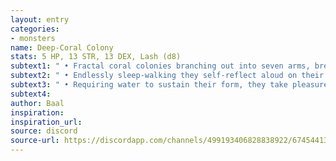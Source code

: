 ```yaml
---
layout: entry
categories:
- monsters 
name: Deep-Coral Colony
stats: 5 HP, 13 STR, 13 DEX, Lash (d8)
subtext1: " • Fractal coral colonies branching out into seven arms, breaking apart and regenerating as they move, they don't die, they only shatter into smaller harmless colonies."
subtext2: " • Endlessly sleep-walking they self-reflect aloud on their endless quest for scissors and worship."
subtext3: " • Requiring water to sustain their form, they take pleasure in flavoring their habitats with new and interesting tastes."
subtext4: 
author: Baal
inspiration: 
inspiration_url: 
source: discord
source-url: https://discordapp.com/channels/499193406828838922/674544134798966806/695715698910953575
---
```

